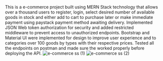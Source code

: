 This is a e-commerce project built using MERN Stack technology that allows over a thousand users to register, login, select desired number of available goods in stock and either add to cart to purchase later or make immediate payment using paystack payment method awaiting delivery.
Implemented JSON Web token authorization for security and added restricted middleware to prevent access to unauthorized endpoints.
Bootstrap and Material UI were implemented for design to improve user experience and to categories over 100 goods by types with their respective prices.
Tested all the endpoints on postman and made sure the worked properly before deploying the API.
![e-commerce ss (1)](https://github.com/bintus-ux/caleb-proshop-app/assets/122406759/955f4166-07ec-49c6-83ba-f006bd2ded26)
![e-commerce ss (2)](https://github.com/bintus-ux/caleb-proshop-app/assets/122406759/035336e9-4600-457e-9aa7-a7e1ac77ed57)

